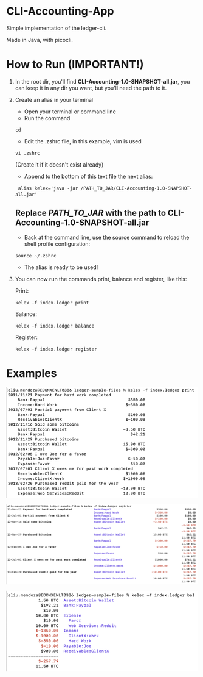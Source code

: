 # CLI-Accounting-App
Simple implementation of the ledger-cli.

Made in Java, with picocli.
# How to Run (IMPORTANT!)
1. In the root dir, you'll find **CLI-Accounting-1.0-SNAPSHOT-all.jar**, you can keep it in any dir you want, but you'll need the path to it.
2. Create an alias in your terminal
   * Open your terminal or command line
   * Run the command 
   ```
   cd
   ```
   * Edit the .zshrc file, in this example, vim is used
    
    ```
   vi .zshrc
   ```

    (Create it if it doesn't exist already)    
   * Append to the bottom of this text file the next alias:
    
   ```
    alias kelex='java -jar /PATH_TO_JAR/CLI-Accounting-1.0-SNAPSHOT-all.jar'
   ``` 
    ## **Replace _PATH_TO_JAR_ with the path to CLI-Accounting-1.0-SNAPSHOT-all.jar**
   * Back at the command line, use the source command to reload the shell profile configuration:
     
   ```
   source ~/.zshrc
    ```
   * The alias is ready to be used!
3. You can now run the commands print, balance and register, like this:

    Print:
    ```
   kelex -f index.ledger print
   ```

   Balance:
    ```
    kelex -f index.ledger balance
   ```

   Register:
    ```
    kelex -f index.ledger register
    ```

# Examples
![Print Command](imgsForReadme/printExample.png)

![Register Command](imgsForReadme/registerExample.png)

![Balance Command](imgsForReadme/balanceExample.png)